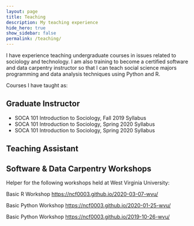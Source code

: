 ```yaml
---
layout: page
title: Teaching
description: My teaching experience
hide_hero: true
show_sidebar: false
permalink: /teaching/
---
```


I have experience teaching undergraduate courses in issues related to sociology and technology. I am also training to become a certified software and data carpentry instructor so that I can teach social science majors programming and data analysis techniques using Python and R.

Courses I have taught as:

## Graduate Instructor

- SOCA 101 Introduction to Sociology, Fall 2019
Syllabus
- SOCA 101 Introduction to Sociology, Spring 2020
Syllabus
- SOCA 101 Introduction to Sociology, Spring 2020
Syllabus

## Teaching Assistant



## Software & Data Carpentry Workshops 

Helper for the following workshops held at West Virginia University:

Basic R Workshop
https://ncf0003.github.io/2020-03-07-wvu/

Basic Python Workshop
https://ncf0003.github.io/2020-01-25-wvu/

Basic Python Workshop
https://ncf0003.github.io/2019-10-26-wvu/



